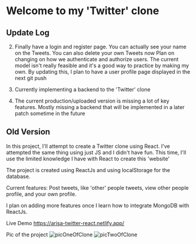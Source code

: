 # Welcome to my 'Twitter' clone

## Update Log
2) Finally have a login and register page. You can actually see your name on the Tweets. You can also delete your own Tweets now
Plan on changing on how we authenticate and authorize users. The current model isn't really feasible and it's a good way to practice by making my own. By updating this, I plan to have a user profile page displayed in the next git push

1) Currently implementing a backend to the 'Twitter' clone

0) The current production/uploaded version is missing a lot of key features. Mostly missing a backend that will be implemented in a later patch sometime in the future

## Old Version

In this project, I'll attempt to create a Twitter clone using React. I've attempted the same thing using just JS and I didn't have fun.
This time, I'll use the limited knowledge I have with React to create this 'website'

The project is created using ReactJs and using localStorage for the database.

Current features: Post tweets, like 'other' people tweets, view other people profile, and your own profile.

I plan on adding more features once I learn how to integrate MongoDB with ReactJs. 

Live Demo 
https://arisa-twitter-react.netlify.app/

Pic of the project
![picOneOfClone](https://user-images.githubusercontent.com/64375555/133488912-eceaba08-b9c4-42de-8cba-df5bd6c08e8c.png)
![picTwoOfClone](https://user-images.githubusercontent.com/64375555/133488920-76a84af9-7c12-4a82-8868-e37c5922021d.png)
